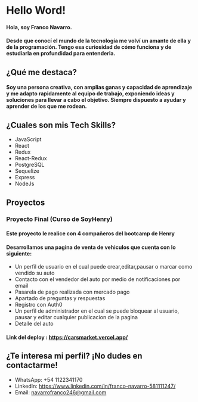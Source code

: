  # Hello Word!
 #### Hola, soy Franco Navarro.    
 #### Desde que conocí el mundo de la tecnología me volví un amante de ella y de la programación. Tengo esa curiosidad de cómo funciona y de estudiarla en profundidad para entenderla.
 
 ## ¿Qué me destaca?
 
 #### Soy una persona creativa, con amplias ganas y capacidad de aprendizaje y me adapto rapidamente al equipo de trabajo, exponiendo ideas y soluciones para llevar a cabo el objetivo. Siempre dispuesto a ayudar y aprender de los que me rodean.
 
 ## ¿Cuales son mis Tech Skills?
 - JavaScript
 - React
 - Redux
 - React-Redux
 - PostgreSQL
 - Sequelize
 - Express
 - NodeJs

## Proyectos

### Proyecto Final (Curso de SoyHenry)
#### Este proyecto le realice con 4 compañeros del bootcamp de Henry
#### Desarrollamos una pagina de venta de vehiculos que cuenta con lo siguiente:
- Un perfil de usuario en el cual puede crear,editar,pausar o marcar como vendido su auto
- Contacto con el vendedor del auto por medio de notificaciones por email
- Pasarela de pago realizada con mercado pago
- Apartado de preguntas y respuestas
- Registro con Auth0
- Un perfil de administrador en el cual se puede bloquear al usuario, pausar y editar cualquier publicacion de la pagina
- Detalle del auto 

#### Link del deploy :  https://carsmarket.vercel.app/


## ¿Te interesa mi perfil? ¡No dudes en contactarme!

- WhatsApp: +54 1122341170
- LinkedIn: https://www.linkedin.com/in/franco-navarro-581111247/
- Email: navarrofranco246@gmail.com

